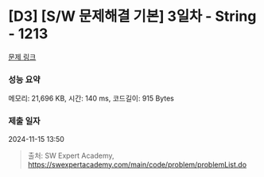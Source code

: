 # [D3] [S/W 문제해결 기본] 3일차 - String - 1213 

[문제 링크](https://swexpertacademy.com/main/code/problem/problemDetail.do?contestProbId=AV14P0c6AAUCFAYi) 

### 성능 요약

메모리: 21,696 KB, 시간: 140 ms, 코드길이: 915 Bytes

### 제출 일자

2024-11-15 13:50



> 출처: SW Expert Academy, https://swexpertacademy.com/main/code/problem/problemList.do